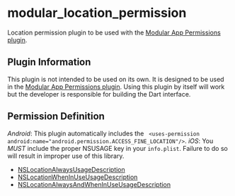 # modular_location_permission

Location permission plugin to be used with the [Modular App Permissions plugin](https://github.com/uptech/modular_app_permissions).

## Plugin Information

This plugin is not intended to be used on its own. It is designed to be used in the [Modular App Permissions
plugin](https://github.com/uptech/modular_app_permissions). Using this plugin by itself will work
but the developer is responsible for building the Dart interface.  

## Permission Definition

*Android*: This plugin automatically includes the ` <uses-permission android:name="android.permission.ACCESS_FINE_LOCATION"/>`.
*iOS*: You _MUST_ include the proper NSUSAGE key in your `info.plist`. Failure to do so will result in 
improper use of this library. 
- [NSLocationAlwaysUsageDescription](https://developer.apple.com/documentation/bundleresources/information_property_list/nslocationalwaysusagedescription)
- [NSLocationWhenInUseUsageDescription](https://developer.apple.com/documentation/bundleresources/information_property_list/nslocationwheninuseusagedescription)
- [NSLocationAlwaysAndWhenInUseUsageDescription](https://developer.apple.com/documentation/bundleresources/information_property_list/nslocationalwaysandwheninuseusagedescription)

